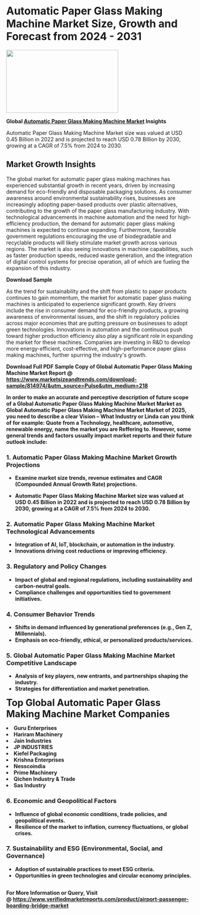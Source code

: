 <H1>Automatic Paper Glass Making Machine Market Size, Growth and Forecast from 2024 - 2031</H1><img class="aligncenter size-medium wp-image-584254" src="https://thirdeyenews.in/wp-content/uploads/2024/09/Global-Market-Research-300x168.jpeg" alt="" width="300" height="168" /><p><strong>Global&nbsp;<a href="https://www.marketsizeandtrends.com/download-sample/814974/&amp;utm_source=Pulse&amp;utm_medium=218">Automatic Paper Glass Making Machine Market</a> Insights</strong></p><p>Automatic Paper Glass Making Machine Market size was valued at USD 0.45 Billion in 2022 and is projected to reach USD 0.78 Billion by 2030, growing at a CAGR of 7.5% from 2024 to 2030.</p><p><h2>Market Growth Insights</h2> <p>The global market for automatic paper glass making machines has experienced substantial growth in recent years, driven by increasing demand for eco-friendly and disposable packaging solutions. As consumer awareness around environmental sustainability rises, businesses are increasingly adopting paper-based products over plastic alternatives, contributing to the growth of the paper glass manufacturing industry. With technological advancements in machine automation and the need for high-efficiency production, the demand for automatic paper glass making machines is expected to continue expanding. Furthermore, favorable government regulations encouraging the use of biodegradable and recyclable products will likely stimulate market growth across various regions. The market is also seeing innovations in machine capabilities, such as faster production speeds, reduced waste generation, and the integration of digital control systems for precise operation, all of which are fueling the expansion of this industry.</p> <p><strong>Download Sample</strong></p> <p>As the trend for sustainability and the shift from plastic to paper products continues to gain momentum, the market for automatic paper glass making machines is anticipated to experience significant growth. Key drivers include the rise in consumer demand for eco-friendly products, a growing awareness of environmental issues, and the shift in regulatory policies across major economies that are putting pressure on businesses to adopt green technologies. Innovations in automation and the continuous push toward higher production efficiency also play a significant role in expanding the market for these machines. Companies are investing in R&D to develop more energy-efficient, cost-effective, and high-performance paper glass making machines, further spurring the industry's growth.</p> <p><strong></p><p><span class=""><strong>Download Full PDF Sample Copy of Global Automatic Paper Glass Making Machine Market Report</strong> @ <a href="https://www.marketsizeandtrends.com/download-sample/814974/&amp;utm_source=Pulse&amp;utm_medium=218" target="_blank">https://www.marketsizeandtrends.com/download-sample/814974/&amp;utm_source=Pulse&amp;utm_medium=218</a></span></p><p>In order to make an accurate and perceptive description of future scope of a Global&nbsp;Automatic Paper Glass Making Machine Market Market as Global&nbsp;Automatic Paper Glass Making Machine Market Market of 2025, you need to describe a clear Vision &ndash; What Industry or Linda can you think of for example: Quote from a Technology, healthcare, automotive, renewable energy, name the market you are Reffering to. However, some general trends and factors usually impact market reports and their future outlook include:</p><h3>1.&nbsp;<strong>Automatic Paper Glass Making Machine Market Growth Projections</strong></h3><ul><li>Examine market size trends, revenue estimates and CAGR (Compounded Annual Growth Rate) projections.</li><li><p>Automatic Paper Glass Making Machine Market size was valued at USD 0.45 Billion in 2022 and is projected to reach USD 0.78 Billion by 2030, growing at a CAGR of 7.5% from 2024 to 2030.</p></li></ul><h3>2.&nbsp;<strong>Automatic Paper Glass Making Machine Market Technological Advancements</strong></h3><ul><li>Integration of AI, IoT, blockchain, or automation in the industry.</li><li>Innovations driving cost reductions or improving efficiency.</li></ul><h3>3.&nbsp;<strong>Regulatory and Policy Changes</strong></h3><ul><li>Impact of global and regional regulations, including sustainability and carbon-neutral goals.</li><li>Compliance challenges and opportunities tied to government initiatives.</li></ul><h3>4.&nbsp;<strong>Consumer Behavior Trends</strong></h3><ul><li>Shifts in demand influenced by generational preferences (e.g., Gen Z, Millennials).</li><li>Emphasis on eco-friendly, ethical, or personalized products/services.</li></ul><h3>5.&nbsp;<strong>Global Automatic Paper Glass Making Machine Market Competitive Landscape</strong></h3><ul><li>Analysis of key players, new entrants, and partnerships shaping the industry.</li><li>Strategies for differentiation and market penetration.</li></ul><p data-pm-slice="1 1 []"><span style="color: inherit; font-family: inherit; font-size: 25px;">Top Global Automatic Paper Glass Making Machine Market Companies</span></p><div class="" data-test-id=""><p><li>Guru Enterprises</li><li> Hariram Machinery</li><li> Jain Industries</li><li> JP INDUSTRIES</li><li> Kiefel Packaging</li><li> Krishna Enterprises</li><li> Nesscoindia</li><li> Prime Machinery</li><li> Qichen Industry & Trade</li><li> Sas Industry</li></p></div><h3>6.&nbsp;<strong>Economic and Geopolitical Factors</strong></h3><ul><li>Influence of global economic conditions, trade policies, and geopolitical events.</li><li>Resilience of the market to inflation, currency fluctuations, or global crises.</li></ul><h3>7.&nbsp;<strong>Sustainability and ESG (Environmental, Social, and Governance)</strong></h3><ul><li>Adoption of sustainable practices to meet ESG criteria.</li><li>Opportunities in green technologies and circular economy principles.</li></ul><h2><strong style="font-size: 14px;">For More Information or Query, Visit @&nbsp;</strong><a style="background-color: #ffffff; font-size: 14px;" href="https://www.marketsizeandtrends.com/report/automatic-paper-glass-making-machine-market/" target="_blank">https://www.verifiedmarketreports.com/product/airport-passenger-boarding-bridge-market</a></h2>
